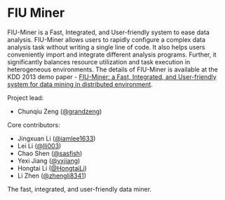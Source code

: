 FIU Miner
========
FIU-Miner is a Fast, Integrated, and User-friendly system to ease data analysis. 
FIU-Miner allows users to rapidly configure a complex data analysis task without writing a single line of code. 
It also helps users conveniently import and integrate different analysis programs. 
Further, it significantly balances resource utilization and task execution in heterogeneous environments.
The details of FIU-Miner is available at the KDD 2013 demo paper - [FIU-Miner: a Fast, Integrated, and User-friendly system for data mining in distributed environment](http://users.cs.fiu.edu/~yjian004/paper/kdd-2013-fiuminer.pdf).

Project lead: 
* Chunqiu Zeng ([@grandzeng](https://github.com/grandzeng))

Core contributors:
* Jingxuan Li ([@iamlee1633](https://github.com/iamlee1633))
* Lei Li ([@lli003](https://github.com/lli003))
* Chao Shen ([@sasfish](https://github.com/sawfish))
* Yexi Jiang ([@yxjiang](https://github.com/yxjiang))
* Hongtai Li ([@HongtaiLi](https://github.com/HongtaiLi))
* Li Zhen ([@zhengli8341](https://github.com/zhengli8341))

The fast, integrated, and user-friendly data miner.

